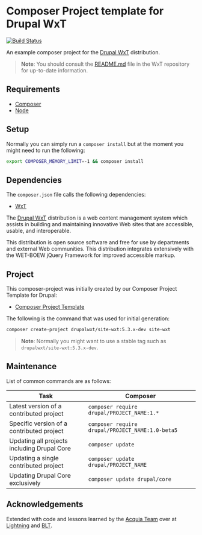 # Composer Project template for Drupal WxT

[![Build Status][githubci-badge]][githubci]

An example composer project for the [Drupal WxT][wxt] distribution.

> **Note**: You should consult the [README.md][wxt] file in the WxT repository for up-to-date information.

## Requirements

- [Composer][composer]
- [Node][node]

## Setup

Normally you can simply run a `composer install` but at the moment you might need to run the following:

```sh
export COMPOSER_MEMORY_LIMIT=-1 && composer install
```

## Dependencies

The `composer.json` file calls the following dependencies:

- [WxT][wxt]

The [Drupal WxT][wxt] distribution is a web content management system which assists in building and maintaining innovative Web sites that are accessible, usable, and interoperable.

This distribution is open source software and free for use by departments and external Web communities. This distribution integrates extensively with the WET-BOEW jQuery Framework for improved accessible markup.

## Project

This composer-project was initially created by our Composer Project Template for Drupal:

- [Composer Project Template][wxt-project]

The following is the command that was used for initial generation:

```sh
composer create-project drupalwxt/site-wxt:5.3.x-dev site-wxt
```

> **Note**: Normally you might want to use a stable tag such as `drupalwxt/site-wxt:5.3.x-dev`.

## Maintenance

List of common commands are as follows:

| Task                                        | Composer                                         |
| ------------------------------------------- | ------------------------------------------------ |
| Latest version of a contributed project     | `composer require drupal/PROJECT_NAME:1.*`       |
| Specific version of a contributed project   | `composer require drupal/PROJECT_NAME:1.0-beta5` |
| Updating all projects including Drupal Core | `composer update`                                |
| Updating a single contributed project       | `composer update drupal/PROJECT_NAME`            |
| Updating Drupal Core exclusively            | `composer update drupal/core`                    |

## Acknowledgements

Extended with code and lessons learned by the [Acquia Team](https://acquia.com) over at [Lightning](https://github.com/acquia/lightning) and [BLT](https://github.com/acquia/blt).

<!-- Links Referenced -->

[composer]:        https://getcomposer.org
[docker-scaffold]: https://github.com/drupalwxt/docker-scaffold.git
[githubci]:        https://github.com/drupalwxt/site-wxt/actions
[githubci-badge]:  https://github.com/drupalwxt/site-wxt/workflows/build/badge.svg
[node]:            https://nodejs.org
[wxt]:             https://github.com/drupalwxt/wxt
[wxt-project]:     https://github.com/drupalwxt/wxt-project
